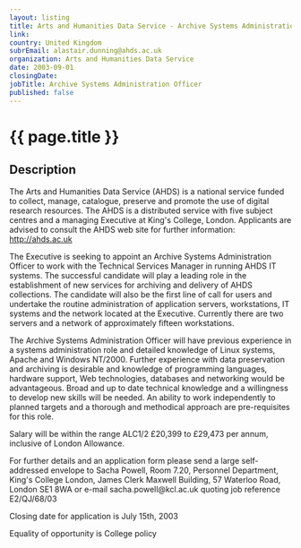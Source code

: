 ```yaml
---
layout: listing
title: Arts and Humanities Data Service - Archive Systems Administration Officer
link:
country: United Kingdom
subrEmail: alastair.dunning@ahds.ac.uk
organization: Arts and Humanities Data Service 
date: 2003-09-01
closingDate: 
jobTitle: Archive Systems Administration Officer
published: false
---
```



# {{ page.title }}

## Description



<p>The Arts and Humanities Data Service (AHDS) is a national service funded to collect, manage, catalogue, preserve and promote the use of digital research resources.  The AHDS is a distributed service with five subject centres and a managing Executive at King's College, London. Applicants are advised to consult the AHDS web site for further information: <a href="http://ahds.ac.uk">http://ahds.ac.uk</a></p>

<p>The Executive is seeking to appoint an Archive Systems Administration Officer to work with the Technical Services Manager in running AHDS IT systems. The successful candidate will play a leading role in the establishment of new services for archiving and delivery of AHDS collections. The candidate will also be the first line of call for users and undertake the routine administration of application servers, workstations, IT systems and the network located at the Executive. Currently there are two servers and a network of approximately fifteen workstations.</p>

<p>The Archive Systems Administration Officer will have previous experience in a systems administration role and detailed knowledge of Linux systems, Apache and Windows NT/2000. Further experience with data preservation and archiving is desirable and knowledge of programming languages, hardware support, Web technologies, databases and networking would be advantageous. Broad and up to date technical knowledge and a willingness to develop new skills will be needed.  An ability to work independently to planned targets and a thorough and methodical approach are pre-requisites for this role.</p>

<p>Salary will be within the range ALC1/2 £20,399 to £29,473 per annum, inclusive of London Allowance.</p>

<p>For further details and an application form please send a large self-addressed envelope to Sacha Powell, Room 7.20, Personnel Department, King's College London, James Clerk Maxwell Building, 57 Waterloo Road, London SE1 8WA or e-mail sacha.powell@kcl.ac.uk quoting job reference E2/QJ/68/03</p>

<p>Closing date for application is July 15th, 2003</p>

<p>Equality of opportunity is College policy</p>

